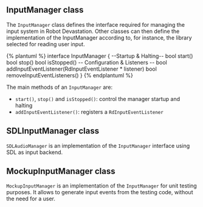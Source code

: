 ## InputManager class
The `InputManager` class defines the interface required for managing the input system in Robot Devastation. Other classes can then define the implementation of the InputManager according to, for instance, the library selected for reading user input.

{% plantuml %}
interface InputManager {
--Startup & Halting--
bool start()
bool stop()
bool isStopped()
-- Configuration & Listeners --
bool addInputEventListener(RdInputEventListener * listener)
bool removeInputEventListeners()
}
{% endplantuml %}

The main methods of an `InputManager` are: 
* `start()`, `stop()` and `isStopped()`: control the manager startup and halting
* `addInputEventListener()`: registers a `RdInputEventListener`

## SDLInputManager class
`SDLAudioManager` is an implementation of the `InputManager` interface using SDL as input backend. 

## MockupInputManager class
`MockupInputManager` is an implementation of the `InputManager` for unit testing purposes.
It allows to generate input events from the testing code, without the need for a user. 



